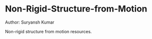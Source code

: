 # Non-Rigid-Structure-from-Motion
Author: Suryansh Kumar

Non-rigid structure from motion resources.
